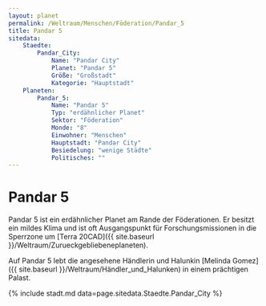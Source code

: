 ```yaml
---
layout: planet
permalink: /Weltraum/Menschen/Föderation/Pandar_5
title: Pandar 5
sitedata:
    Staedte:
        Pandar_City:
            Name: "Pandar City"
            Planet: "Pandar 5"
            Größe: "Großstadt"
            Kategorie: "Hauptstadt"
    Planeten:
        Pandar_5:
            Name: "Pandar 5"
            Typ: "erdähnlicher Planet"
            Sektor: "Föderation"
            Monde: "8"
            Einwohner: "Menschen"
            Hauptstadt: "Pandar City"
            Besiedelung: "wenige Städte"
            Politisches: ""
---
```


# Pandar 5

Pandar 5 ist ein erdähnlicher Planet am Rande der Föderationen. Er besitzt ein mildes Klima und ist oft Ausgangspunkt für Forschungsmissionen in die Sperrzone um [Terra 20CAD]({{ site.baseurl }}/Weltraum/Zurueckgebliebeneplaneten).

Auf Pandar 5 lebt die angesehene Händlerin und Halunkin [Melinda Gomez]({{ site.baseurl }}/Weltraum/Händler_und_Halunken) in einem prächtigen Palast.

{% include stadt.md data=page.sitedata.Staedte.Pandar_City %}
